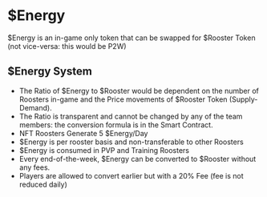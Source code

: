 # $Energy

$Energy is an in-game only token that can be swapped for $Rooster Token (not vice-versa: this would be P2W)

## $Energy System

- The Ratio of $Energy to $Rooster would be dependent on the number of Roosters in-game and the Price movements of $Rooster Token (Supply-Demand).&#x20;
- The Ratio is transparent and cannot be changed by any of the team members: the conversion formula is in the Smart Contract.&#x20;
- NFT Roosters Generate 5 $Energy/Day&#x20;
- $Energy is per rooster basis and non-transferable to other Roosters&#x20;
- $Energy is consumed in PVP and Training Roosters&#x20;
- Every end-of-the-week, $Energy can be converted to $Rooster without any fees.&#x20;
- Players are allowed to convert earlier but with a 20% Fee (fee is not reduced daily)
